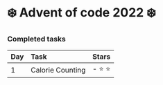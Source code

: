 ﻿# ❄️ Advent of code 2022 ❄️

### Completed tasks

Day | Task | Stars
:------------ | :------------- | :-------------
1 | Calorie Counting | - :star: :star:
